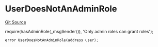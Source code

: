 # UserDoesNotAnAdminRole
[Git Source](https://github.com/FloorDAO/floor-v2/blob/fd4de86a192de96d73fe2e56a84ec542b57b1c69/src/contracts/authorities/AuthorityRegistry.sol)

require(hasAdminRole(_msgSender()), 'Only admin roles can grant roles');


```solidity
error UserDoesNotAnAdminRole(address user);
```

